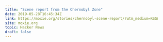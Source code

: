 ```yaml
---
title: "Scene report from the Chernobyl Zone"
date: 2019-05-28T16:45:34Z
link: https://moxie.org/stories/chernobyl-scene-report/?utm_medium=RSS&utm_source=hune
site: moxie.org
topic: Hacker News
draft: false
---
```

